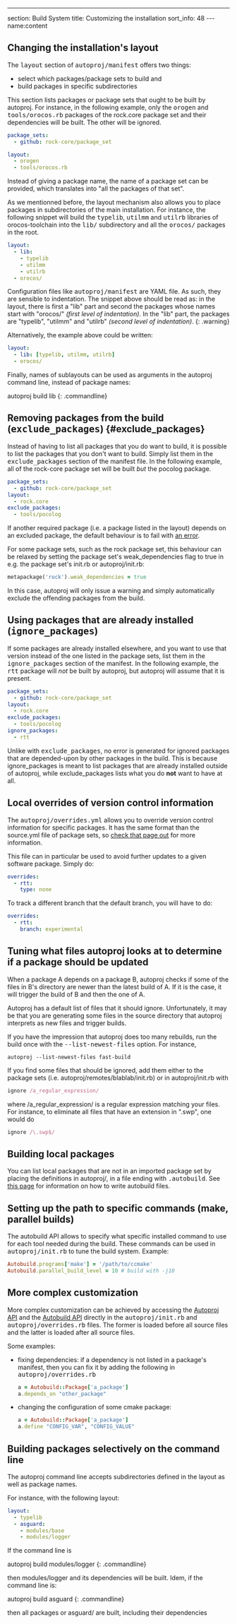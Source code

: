 ---
section: Build System
title: Customizing the installation
sort_info: 48
--- name:content

Changing the installation's layout
----------------------------------

The <tt>layout</tt> section of <tt>autoproj/manifest</tt> offers two things:

 * select which packages/package sets to build and
 * build packages in specific subdirectories

This section lists packages or package sets that ought to be built by autoproj.
For instance, in the following example, only the <tt>orogen</tt> and
<tt>tools/orocos.rb</tt> packages of the rock.core package set and their
dependencies will be built. The other will be ignored.

~~~ yaml
package_sets:
  - github: rock-core/package_set

layout:
  - orogen
  - tools/orocos.rb
~~~

Instead of giving a package name, the name of a package set can be provided,
which translates into "all the packages of that set".

As we mentionned before, the layout mechanism also allows you to place packages
in subdirectories of the main installation. For instance, the following snippet
will build the <tt>typelib</tt>, <tt>utilmm</tt> and <tt>utilrb</tt> libraries
of orocos-toolchain into the <tt>lib/</tt> subdirectory and all the <tt>orocos/</tt> packages in the root.

~~~ yaml
layout:
  - lib:
    - typelib
    - utilmm
    - utilrb
  - orocos/
~~~

Configuration files like <tt>autoproj/manifest</tt> are YAML file. As such, they
are sensible to indentation. The snippet above should be read as: in the layout,
there is first a "lib" part and second the packages whose names start with
"orocos/" _(first level of indentation)_. In the "lib" part, the packages are
"typelib", "utilmm" and "utilrb" _(second level of indentation)_. 
{: .warning}

Alternatively, the example above could be written:

~~~ yaml
layout:
  - lib: [typelib, utilmm, utilrb]
  - orocos/
~~~

Finally, names of sublayouts can be used as arguments in the autoproj command
line, instead of package names:

autoproj build lib
{: .commandline}

Removing packages from the build (<tt>exclude_packages</tt>) {#exclude_packages}
--------------------------------
Instead of having to list all packages that you do want to build, it is possible
to list the packages that you don't want to build. Simply list them in the
<tt>exclude_packages</tt> section of the manifest file. In the following example, all
of the rock-core package set will be built *but* the pocolog package.

~~~ yaml
package_sets:
  - github: rock-core/package_set
layout:
  - rock.core
exclude_packages:
  - tools/pocolog
~~~

If another required package (i.e. a package listed in the layout) depends on an
excluded package, the default behaviour is to fail with
[an error](error_messages.html#exclusions).

For some package sets, such as the rock package set, this behaviour can be
relaxed by setting the package set's weak_dependencies flag to true in e.g. the
package set's init.rb or autoproj/init.rb:

``` ruby
metapackage('rock').weak_dependencies = true
```

In this case, autoproj will only issue a warning and simply automatically
exclude the offending packages from the build.

Using packages that are already installed (<tt>ignore_packages</tt>) 
-----------------------------------------

If some packages are already installed elsewhere, and you want to use that
version instead of the one listed in the package sets, list them in the
<tt>ignore_packages</tt> section of the manifest. In the following example, the
<tt>rtt</tt> package will *not* be built by autoproj, but autoproj will assume
that it is present.

~~~ yaml
package_sets:
  - github: rock-core/package_set
layout:
  - rock.core
exclude_packages:
  - tools/pocolog
ignore_packages:
  - rtt
~~~

Unlike with <tt>exclude_packages</tt>, no error is generated for ignored
packages that are depended-upon by other packages in the build. This is because
ignore_packages is meant to list packages that are already installed outside of
autoproj, while exclude_packages lists what you do **not** want to have at all.

Local overrides of version control information
----------------------------------------------

The <tt>autoproj/overrides.yml</tt> allows you to override version control information
for specific packages. It has the same format than the source.yml file of
package sets, so [check that page out](advanced/importers.html) for more information.

This file can in particular be used to avoid further updates to a given software
package. Simply do:

~~~ yaml
overrides:
  - rtt:
    type: none
~~~

To track a different branch that the default branch, you will have to do:

~~~ yaml
overrides:
  - rtt:
    branch: experimental
~~~

Tuning what files autoproj looks at to determine if a package should be updated
-------------------------------------------------------------------------------
When a package A depends on a package B, autoproj checks if some of the files in
B's directory are newer than the latest build of A. If it is the case, it will
trigger the build of B and then the one of A.

Autoproj has a default list of files that it should ignore. Unfortunately, it
may be that you are generating some files in the source directory that autoproj
interprets as new files and trigger builds.

If you have the impression that autoproj does too many rebuilds, run the build
once with the <tt>\-\-list-newest-files</tt> option. For instance,

~~~
autoproj --list-newest-files fast-build
~~~

If you find some files that should be ignored, add them either to the package
sets (i.e. autoproj/remotes/blablab/init.rb) or in autoproj/init.rb with

~~~ ruby
ignore /a_regular_expression/
~~~

where /a_regular_expression/ is a regular expression matching your files. For
instance, to eliminate all files that have an extension in ".swp", one would do

~~~ ruby
ignore /\.swp$/
~~~

Building local packages
-----------------------

You can list local packages that are not in an imported package set by placing
the definitions in autoproj/, in a file ending with <tt>.autobuild</tt>. See [this
page](advanced/autobuild.html) for information on how to write autobuild files.

Setting up the path to specific commands (make, parallel builds)
----------------------------------------------------------------

The autobuild API allows to specify what specific installed command to use for
each tool needed during the build. These commands can be used in
<tt>autoproj/init.rb</tt> to tune the build system. Example:

~~~ ruby
Autobuild.programs['make'] = '/path/to/ccmake'
Autobuild.parallel_build_level = 10 # build with -j10
~~~

More complex customization
--------------------------

More complex customization can be achieved by accessing the [Autoproj
API](/api/autoproj/index.html) and
the [Autobuild API](/api/autobuild/index.html) directly in the <tt>autoproj/init.rb</tt> and
<tt>autoproj/overrides.rb</tt>
files. The former is loaded before all source files and the latter is loaded
after all source files.

Some examples:

 *  fixing dependencies: if a dependency is not listed in a package's manifest,
    then you can fix it by adding the following in <tt>autoproj/overrides.rb</tt>

    ~~~ ruby
    a = Autobuild::Package['a_package']
    a.depends_on "other_package"
    ~~~

 *  changing the configuration of some cmake package:

    ~~~ ruby
    a = Autobuild::Package['a_package']
    a.define "CONFIG_VAR", "CONFIG_VALUE"
    ~~~

Building packages selectively on the command line
-------------------------------------------------

The autoproj command line accepts subdirectories defined in the layout as well
as package names.

For instance, with the following layout:

~~~ yaml
layout:
  - typelib
  - asguard:
    - modules/base
    - modules/logger
~~~

If the command line is

autoproj build modules/logger
{: .commandline}

then modules/logger and its dependencies will be built. Idem, if the command line is:

autoproj build asguard
{: .commandline}

then all packages or asguard/ are built, including their dependencies

